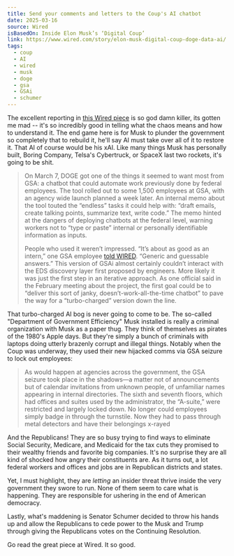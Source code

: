 ```yaml
---
title: Send your comments and letters to the Coup's AI chatbot
date: 2025-03-16
source: Wired
isBasedOn: Inside Elon Musk’s ‘Digital Coup’
link: https://www.wired.com/story/elon-musk-digital-coup-doge-data-ai/
tags:
  - coup
  - AI
  - wired
  - musk
  - doge
  - gsa
  - GSAi
  - schumer
---
```

The excellent reporting in [this Wired piece](https://www.wired.com/story/elon-musk-digital-coup-doge-data-ai/) is so god damn killer, its gotten me mad -- it's so incredibly good in telling what the chaos means and how to understand it. The end game here is for Musk to plunder the government so completely that to rebuild it, he'll say AI must take over all of it to restore it. That AI of course would be his xAI. Like many things Musk has personally built, Boring Company, Telsa's Cybertruck, or SpaceX last two rockets, it's going to be shit.

> On March 7, DOGE got one of the things it seemed to want most from GSA: a chatbot that could automate work previously done by federal employees. The tool rolled out to some 1,500 employees at GSA, with an agency wide launch planned a week later. An internal memo about the tool touted the “endless” tasks it could help with: “draft emails, create talking points, summarize text, write code.” The memo hinted at the dangers of deploying chatbots at the federal level, warning workers not to “type or paste” internal or personally identifiable information as inputs.
> 
> People who used it weren’t impressed. “It’s about as good as an intern,” one GSA employee [told WIRED](https://www.wired.com/story/gsai-chatbot-1500-federal-workers/). “Generic and guessable answers.” This version of GSAi almost certainly couldn’t interact with the EDS discovery layer first proposed by engineers. More likely it was just the first step in an iterative approach. As one official said in the February meeting about the project, the first goal could be to “deliver this sort of janky, doesn’t-work-all-the-time chatbot” to pave the way for a “turbo-charged” version down the line.

That turbo-charged AI bog is never going to come to be. The so-called "Department of Government Efficiency" Musk installed is really a criminal organization with Musk as a paper thug. They think of themselves as pirates of the 1980's Apple days. But they're simply a bunch of criminals with laptops doing utterly brazenly corrupt and illegal things. Notably when the Coup was underway, they used their new hijacked comms via GSA seizure to lock out employees: 

> As would happen at agencies across the government, the GSA seizure took place in the shadows—a matter not of announcements but of calendar invitations from unknown people, of unfamiliar names appearing in internal directories. The sixth and seventh floors, which had offices and suites used by the administrator, the “A-suite,” were restricted and largely locked down. No longer could employees simply badge in through the turnstile. Now they had to pass through metal detectors and have their belongings x-rayed

And the Republicans! They are so busy trying to find ways to eliminate Social Security, Medicare, and Medicaid for the tax cuts they promised to their wealthy friends and favorite big companies. It's no surprise they are all kind of shocked how angry their constituents are. As it turns out, a lot federal workers and offices and jobs are in Republican districts and states. 

Yet, I must highlight, they are *letting* an insider threat thrive inside the very government they swore to run. None of them seem to care what is happening. They are responsible for ushering in the end of American democracy. 

Lastly, what's maddening is Senator Schumer decided to throw his hands up and allow the Republicans to cede power to the Musk and Trump through giving the Republicans votes on the Continuing Resolution.

Go read the great piece at Wired. It so good.



  